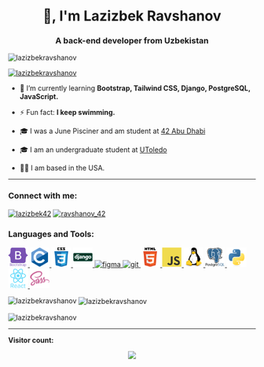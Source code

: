 <h1 align="center">👋, I'm Lazizbek Ravshanov</h1>
<h3 align="center">A back-end developer from Uzbekistan</h3>

<p align="left"> <img src="https://komarev.com/ghpvc/?username=lazizbekravshanov&label=Profile%20views&color=0e75b6&style=flat" alt="lazizbekravshanov" /> </p>

<p align="left"> <a href="https://github.com/ryo-ma/github-profile-trophy"><img src="https://github-profile-trophy.vercel.app/?username=lazizbekravshanov" alt="lazizbekravshanov" /></a> </p>

- 🌱 I’m currently learning **Bootstrap, Tailwind CSS, Django, PostgreSQL, JavaScript.**


- ⚡ Fun fact: **I keep swimming.**

- :mortar_board: I was a June Pisciner and am student at <a href="https://42abudhabi.ae/" target="_blank"> 42 Abu Dhabi </a>
- 🎓 I am an undergraduate student at <a href="https://www.utoledo.edu/" target="_blank"> UToledo </a>


- 🏴‍☠️ I am based in the USA.
<hr>
<h3 align="left">Connect with me:</h3>
<p align="left">
<a href="https://linkedin.com/in/lazizbekravshanov" target="blank"><img align="center" src="https://raw.githubusercontent.com/rahuldkjain/github-profile-readme-generator/master/src/images/icons/Social/linked-in-alt.svg" alt="lazizbek42" height="30" width="40" /></a>
<a href="https://instagram.com/ravshanov_42" target="blank"><img align="center" src="https://raw.githubusercontent.com/rahuldkjain/github-profile-readme-generator/master/src/images/icons/Social/instagram.svg" alt="ravshanov_42" height="30" width="40" /></a>
</p>

<h3 align="left">Languages and Tools:</h3>
<p align="left"> <a href="https://getbootstrap.com" target="_blank" rel="noreferrer"> <img src="https://raw.githubusercontent.com/devicons/devicon/master/icons/bootstrap/bootstrap-plain-wordmark.svg" alt="bootstrap" width="40" height="40"/> </a> <a href="https://www.cprogramming.com/" target="_blank" rel="noreferrer"> <img src="https://raw.githubusercontent.com/devicons/devicon/master/icons/c/c-original.svg" alt="c" width="40" height="40"/> </a> <a href="https://www.w3schools.com/css/" target="_blank" rel="noreferrer"> <img src="https://raw.githubusercontent.com/devicons/devicon/master/icons/css3/css3-original-wordmark.svg" alt="css3" width="40" height="40"/> </a> <a href="https://www.djangoproject.com/" target="_blank" rel="noreferrer"> <img src="https://raw.githubusercontent.com/devicons/devicon/master/icons/django/django-original.svg" alt="django" width="40" height="40"/> </a> <a href="https://www.figma.com/" target="_blank" rel="noreferrer"> <img src="https://www.vectorlogo.zone/logos/figma/figma-icon.svg" alt="figma" width="40" height="40"/> </a> <a href="https://git-scm.com/" target="_blank" rel="noreferrer"> <img src="https://www.vectorlogo.zone/logos/git-scm/git-scm-icon.svg" alt="git" width="40" height="40"/> </a> <a href="https://www.w3.org/html/" target="_blank" rel="noreferrer"> <img src="https://raw.githubusercontent.com/devicons/devicon/master/icons/html5/html5-original-wordmark.svg" alt="html5" width="40" height="40"/> </a> <a href="https://developer.mozilla.org/en-US/docs/Web/JavaScript" target="_blank" rel="noreferrer"> <img src="https://raw.githubusercontent.com/devicons/devicon/master/icons/javascript/javascript-original.svg" alt="javascript" width="40" height="40"/> </a> <a href="https://www.linux.org/" target="_blank" rel="noreferrer"> <img src="https://raw.githubusercontent.com/devicons/devicon/master/icons/linux/linux-original.svg" alt="linux" width="40" height="40"/> </a> <a href="https://www.postgresql.org" target="_blank" rel="noreferrer"> <img src="https://raw.githubusercontent.com/devicons/devicon/master/icons/postgresql/postgresql-original-wordmark.svg" alt="postgresql" width="40" height="40"/> </a> <a href="https://www.python.org" target="_blank" rel="noreferrer"> <img src="https://raw.githubusercontent.com/devicons/devicon/master/icons/python/python-original.svg" alt="python" width="40" height="40"/> </a> <a href="https://reactjs.org/" target="_blank" rel="noreferrer"> <img src="https://raw.githubusercontent.com/devicons/devicon/master/icons/react/react-original-wordmark.svg" alt="react" width="40" height="40"/> </a> <a href="https://sass-lang.com" target="_blank" rel="noreferrer"> <img src="https://raw.githubusercontent.com/devicons/devicon/master/icons/sass/sass-original.svg" alt="sass" width="40" height="40"/> </a> </p>

<p><img align="left" src="https://github-readme-stats.vercel.app/api/top-langs?username=lazizbekravshanov&show_icons=true&locale=en&layout=compact" alt="lazizbekravshanov" /></p>

<p>&nbsp;<img align="center" src="https://github-readme-stats.vercel.app/api?username=lazizbekravshanov&show_icons=true&locale=en" alt="lazizbekravshanov" /></p>

<p><img align="center" src="https://github-readme-streak-stats.herokuapp.com/?user=lazizbekravshanov&" alt="lazizbekravshanov" /></p>
<hr>

**Visitor count:** <br>
<p align="center">
<img src="https://profile-counter.glitch.me/lazizbekravshanov/count.svg" "text-align:center">
</p>
